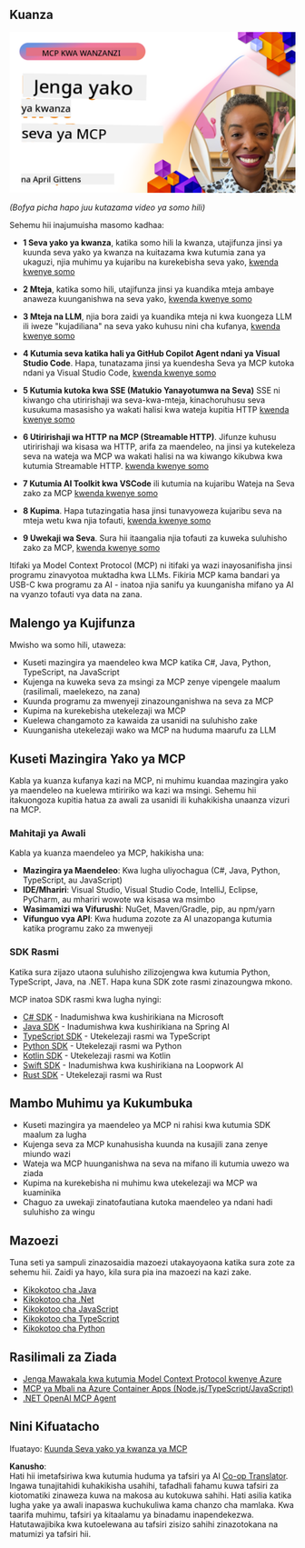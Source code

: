 <!--
CO_OP_TRANSLATOR_METADATA:
{
  "original_hash": "858362ce0118de3fec0f9114bf396101",
  "translation_date": "2025-08-18T19:03:34+00:00",
  "source_file": "03-GettingStarted/README.md",
  "language_code": "sw"
}
-->
## Kuanza  

[![Jenga Seva Yako ya Kwanza ya MCP](../../../translated_images/04.0ea920069efd979a0b2dad51e72c1df7ead9c57b3305796068a6cee1f0dd6674.sw.png)](https://youtu.be/sNDZO9N4m9Y)

_(Bofya picha hapo juu kutazama video ya somo hili)_

Sehemu hii inajumuisha masomo kadhaa:

- **1 Seva yako ya kwanza**, katika somo hili la kwanza, utajifunza jinsi ya kuunda seva yako ya kwanza na kuitazama kwa kutumia zana ya ukaguzi, njia muhimu ya kujaribu na kurekebisha seva yako, [kwenda kwenye somo](01-first-server/README.md)

- **2 Mteja**, katika somo hili, utajifunza jinsi ya kuandika mteja ambaye anaweza kuunganishwa na seva yako, [kwenda kwenye somo](02-client/README.md)

- **3 Mteja na LLM**, njia bora zaidi ya kuandika mteja ni kwa kuongeza LLM ili iweze "kujadiliana" na seva yako kuhusu nini cha kufanya, [kwenda kwenye somo](03-llm-client/README.md)

- **4 Kutumia seva katika hali ya GitHub Copilot Agent ndani ya Visual Studio Code**. Hapa, tunatazama jinsi ya kuendesha Seva ya MCP kutoka ndani ya Visual Studio Code, [kwenda kwenye somo](04-vscode/README.md)

- **5 Kutumia kutoka kwa SSE (Matukio Yanayotumwa na Seva)** SSE ni kiwango cha utiririshaji wa seva-kwa-mteja, kinachoruhusu seva kusukuma masasisho ya wakati halisi kwa wateja kupitia HTTP [kwenda kwenye somo](05-sse-server/README.md)

- **6 Utiririshaji wa HTTP na MCP (Streamable HTTP)**. Jifunze kuhusu utiririshaji wa kisasa wa HTTP, arifa za maendeleo, na jinsi ya kutekeleza seva na wateja wa MCP wa wakati halisi na wa kiwango kikubwa kwa kutumia Streamable HTTP. [kwenda kwenye somo](06-http-streaming/README.md)

- **7 Kutumia AI Toolkit kwa VSCode** ili kutumia na kujaribu Wateja na Seva zako za MCP [kwenda kwenye somo](07-aitk/README.md)

- **8 Kupima**. Hapa tutazingatia hasa jinsi tunavyoweza kujaribu seva na mteja wetu kwa njia tofauti, [kwenda kwenye somo](08-testing/README.md)

- **9 Uwekaji wa Seva**. Sura hii itaangalia njia tofauti za kuweka suluhisho zako za MCP, [kwenda kwenye somo](09-deployment/README.md)

Itifaki ya Model Context Protocol (MCP) ni itifaki ya wazi inayosanifisha jinsi programu zinavyotoa muktadha kwa LLMs. Fikiria MCP kama bandari ya USB-C kwa programu za AI - inatoa njia sanifu ya kuunganisha mifano ya AI na vyanzo tofauti vya data na zana.

## Malengo ya Kujifunza

Mwisho wa somo hili, utaweza:

- Kuseti mazingira ya maendeleo kwa MCP katika C#, Java, Python, TypeScript, na JavaScript
- Kujenga na kuweka seva za msingi za MCP zenye vipengele maalum (rasilimali, maelekezo, na zana)
- Kuunda programu za mwenyeji zinazounganishwa na seva za MCP
- Kupima na kurekebisha utekelezaji wa MCP
- Kuelewa changamoto za kawaida za usanidi na suluhisho zake
- Kuunganisha utekelezaji wako wa MCP na huduma maarufu za LLM

## Kuseti Mazingira Yako ya MCP

Kabla ya kuanza kufanya kazi na MCP, ni muhimu kuandaa mazingira yako ya maendeleo na kuelewa mtiririko wa kazi wa msingi. Sehemu hii itakuongoza kupitia hatua za awali za usanidi ili kuhakikisha unaanza vizuri na MCP.

### Mahitaji ya Awali

Kabla ya kuanza maendeleo ya MCP, hakikisha una:

- **Mazingira ya Maendeleo**: Kwa lugha uliyochagua (C#, Java, Python, TypeScript, au JavaScript)
- **IDE/Mhariri**: Visual Studio, Visual Studio Code, IntelliJ, Eclipse, PyCharm, au mhariri wowote wa kisasa wa msimbo
- **Wasimamizi wa Vifurushi**: NuGet, Maven/Gradle, pip, au npm/yarn
- **Vifunguo vya API**: Kwa huduma zozote za AI unazopanga kutumia katika programu zako za mwenyeji

### SDK Rasmi

Katika sura zijazo utaona suluhisho zilizojengwa kwa kutumia Python, TypeScript, Java, na .NET. Hapa kuna SDK zote rasmi zinazoungwa mkono.

MCP inatoa SDK rasmi kwa lugha nyingi:
- [C# SDK](https://github.com/modelcontextprotocol/csharp-sdk) - Inadumishwa kwa kushirikiana na Microsoft
- [Java SDK](https://github.com/modelcontextprotocol/java-sdk) - Inadumishwa kwa kushirikiana na Spring AI
- [TypeScript SDK](https://github.com/modelcontextprotocol/typescript-sdk) - Utekelezaji rasmi wa TypeScript
- [Python SDK](https://github.com/modelcontextprotocol/python-sdk) - Utekelezaji rasmi wa Python
- [Kotlin SDK](https://github.com/modelcontextprotocol/kotlin-sdk) - Utekelezaji rasmi wa Kotlin
- [Swift SDK](https://github.com/modelcontextprotocol/swift-sdk) - Inadumishwa kwa kushirikiana na Loopwork AI
- [Rust SDK](https://github.com/modelcontextprotocol/rust-sdk) - Utekelezaji rasmi wa Rust

## Mambo Muhimu ya Kukumbuka

- Kuseti mazingira ya maendeleo ya MCP ni rahisi kwa kutumia SDK maalum za lugha
- Kujenga seva za MCP kunahusisha kuunda na kusajili zana zenye miundo wazi
- Wateja wa MCP huunganishwa na seva na mifano ili kutumia uwezo wa ziada
- Kupima na kurekebisha ni muhimu kwa utekelezaji wa MCP wa kuaminika
- Chaguo za uwekaji zinatofautiana kutoka maendeleo ya ndani hadi suluhisho za wingu

## Mazoezi

Tuna seti ya sampuli zinazosaidia mazoezi utakayoyaona katika sura zote za sehemu hii. Zaidi ya hayo, kila sura pia ina mazoezi na kazi zake.

- [Kikokotoo cha Java](./samples/java/calculator/README.md)
- [Kikokotoo cha .Net](../../../03-GettingStarted/samples/csharp)
- [Kikokotoo cha JavaScript](./samples/javascript/README.md)
- [Kikokotoo cha TypeScript](./samples/typescript/README.md)
- [Kikokotoo cha Python](../../../03-GettingStarted/samples/python)

## Rasilimali za Ziada

- [Jenga Mawakala kwa kutumia Model Context Protocol kwenye Azure](https://learn.microsoft.com/azure/developer/ai/intro-agents-mcp)
- [MCP ya Mbali na Azure Container Apps (Node.js/TypeScript/JavaScript)](https://learn.microsoft.com/samples/azure-samples/mcp-container-ts/mcp-container-ts/)
- [.NET OpenAI MCP Agent](https://learn.microsoft.com/samples/azure-samples/openai-mcp-agent-dotnet/openai-mcp-agent-dotnet/)

## Nini Kifuatacho

Ifuatayo: [Kuunda Seva yako ya kwanza ya MCP](01-first-server/README.md)

**Kanusho**:  
Hati hii imetafsiriwa kwa kutumia huduma ya tafsiri ya AI [Co-op Translator](https://github.com/Azure/co-op-translator). Ingawa tunajitahidi kuhakikisha usahihi, tafadhali fahamu kuwa tafsiri za kiotomatiki zinaweza kuwa na makosa au kutokuwa sahihi. Hati asilia katika lugha yake ya awali inapaswa kuchukuliwa kama chanzo cha mamlaka. Kwa taarifa muhimu, tafsiri ya kitaalamu ya binadamu inapendekezwa. Hatutawajibika kwa kutoelewana au tafsiri zisizo sahihi zinazotokana na matumizi ya tafsiri hii.